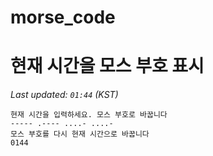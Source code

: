 # morse_code
# 현재 시간을 모스 부호 표시
<!-- MORSE_TIME_START -->
_Last updated: `01:44` (KST)_

```
현재 시간을 입력하세요. 모스 부호로 바꿉니다
----- .---- ....- ....-
모스 부호를 다시 현재 시간으로 바꿉니다
0144
```
<!-- MORSE_TIME_END -->
